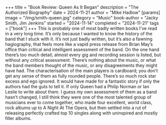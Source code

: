 +++
title = "Book Review: Queen As It Began"
description = "The Authorized Biography"
date = 2024-11-21
author = "Mike Hadlow"
[params]
    image = "/img/smith-queen.jpg"
    category = "Music"
    book-author = "Jacky Smith, Jim Jenkins"
    started = "2024-11-14"
    completed = "2024-11-21"
    tags = ["book"]
+++
This is probably one of most badly written books I’ve read in a very long time. It’s only because I wanted to know the history of the band that I stuck with it. It’s not just badly written, but it’s also a fawning hagiography, that feels more like a vapid press release from Brian May’s office than critical and intelligent assessment of the band. On the one hand there’s too much detail; almost every gig and recording session is listed, but without any critical assessment. There’s nothing about the music, or what the band members thought of the music, or any disagreements they might have had. The characterisation of the main players is cardboard; you don’t get any sense of them as fully rounded people. There’s so much rock star excess and ego ignored. It would have made for a fantastic story if only the authors had the guts to tell it. If only Queen had a Philip Norman or Ian Leslie to write about them. I guess my own assessment of them as a band hasn’t changed, I still think they were one of the most talented group of musicians ever to come together, who made four excellent, world class, rock albums up to A Night At The Opera, but then settled into a rut of releasing perfectly crafted top 10 singles along with uninspired and mostly filler albums.
